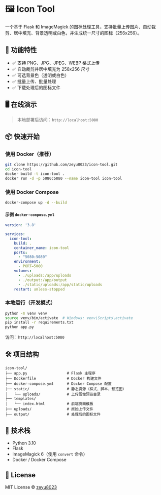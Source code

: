 # 🖼️ Icon Tool

一个基于 Flask 和 ImageMagick 的图标处理工具，支持批量上传图片、自动裁剪、居中填充、背景透明或白色，并生成统一尺寸的图标（256x256）。

## 🚀 功能特性

- ✅ 支持 PNG、JPG、JPEG、WEBP 格式上传
- ✅ 自动裁剪并居中填充为 256x256 尺寸
- ✅ 可选背景色（透明或白色）
- ✅ 批量上传、批量处理
- ✅ 下载处理后的图标文件

## 🖥️ 在线演示

> 本地部署后访问：`http://localhost:5080`

## 📦 快速开始

### 使用 Docker（推荐）

```bash
git clone https://github.com/zeyu8023/icon-tool.git
cd icon-tool
docker build -t icon-tool .
docker run -d -p 5080:5080 --name icon-tool icon-tool
```

### 使用 Docker Compose

```bash
docker-compose up -d --build
```

#### 示例 `docker-compose.yml`

```yaml
version: '3.8'

services:
  icon-tool:
    build: .
    container_name: icon-tool
    ports:
      - "5080:5080"
    environment:
      - PORT=5080
    volumes:
      - ./uploads:/app/uploads
      - ./output:/app/output
      - ./static/uploads:/app/static/uploads
    restart: unless-stopped
```

### 本地运行（开发模式）

```bash
python -m venv venv
source venv/bin/activate  # Windows: venv\Scripts\activate
pip install -r requirements.txt
python app.py
```

访问：`http://localhost:5080`

## 🛠️ 项目结构

```
icon-tool/
├── app.py                  # Flask 主程序
├── Dockerfile              # Docker 构建文件
├── docker-compose.yml      # Docker Compose 配置
├── static/                 # 静态资源（样式、脚本、预览图）
│   └── uploads/            # 上传图像预览目录
├── templates/
│   └── index.html          # 前端页面模板
├── uploads/                # 原始上传文件
├── output/                 # 处理后的图标文件
```

## 🧰 技术栈

- Python 3.10
- Flask
- ImageMagick 6（使用 `convert` 命令）
- Docker / Docker Compose

## 📄 License

MIT License © [zeyu8023](https://github.com/zeyu8023)
